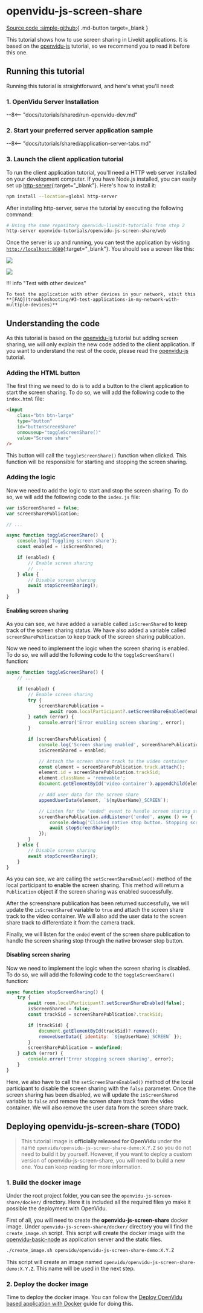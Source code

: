 # openvidu-js-screen-share

[Source code :simple-github:](https://github.com/OpenVidu/openvidu-tutorials){ .md-button target=\_blank }

This tutorial shows how to use screen sharing in Livekit applications. It is based on the [openvidu-js](../application-client/javascript.md) tutorial, so we recommend you to read it before this one.

## Running this tutorial

Running this tutorial is straightforward, and here's what you'll need:

<h3>1. OpenVidu Server Installation</h3>

--8<-- "docs/tutorials/shared/run-openvidu-dev.md"

<h3>2. Start your preferred server application sample</h3>

--8<-- "docs/tutorials/shared/application-server-tabs.md"

<h3>3. Launch the client application tutorial</h3>

To run the client application tutorial, you'll need a HTTP web server installed on your development computer. If you have Node.js installed, you can easily set up [http-server](https://github.com/indexzero/http-server){:target="\_blank"}. Here's how to install it:

```bash
npm install --location=global http-server
```

After installing http-server, serve the tutorial by executing the following command:

```bash
# Using the same repository openvidu-livekit-tutorials from step 2
http-server openvidu-tutorials/openvidu-js-screen-share/web
```

Once the server is up and running, you can test the application by visiting [`http://localhost:8080`](http://localhost:8080){:target="\_blank"}. You should see a screen like this:

<div class="grid-container">

<div class="grid-50"><p><a class="glightbox" href="../../../../assets/images/insecure-join.png" data-type="image" data-width="100%" data-height="auto" data-desc-position="bottom"><img src="../../../../assets/images/insecure-join.png" loading="lazy"/></a></p></div>

<div class="grid-50"><p><a class="glightbox" href="../../../../assets/images/insecure-session.png" data-type="image" data-width="100%" data-height="auto" data-desc-position="bottom"><img src="../../../../assets/images/insecure-session.png" loading="lazy"/></a></p></div>

</div>

!!! info "Test with other devices"

    To test the application with other devices in your network, visit this **[FAQ](troubleshooting/#3-test-applications-in-my-network-with-multiple-devices)**

## Understanding the code

As this tutorial is based on the [openvidu-js](../application-client/javascript.md) tutorial but adding screen sharing, we will only explain the new code added to the client application. If you want to understand the rest of the code, please read the [openvidu-js](../application-client/javascript.md) tutorial.

### Adding the HTML button

The first thing we need to do is to add a button to the client application to start the screen sharing. To do so, we will add the following code to the `index.html` file:

```html
<input
	class="btn btn-large"
	type="button"
	id="buttonScreenShare"
	onmouseup="toggleScreenShare()"
	value="Screen share"
/>
```

This button will call the `toggleScreenShare()` function when clicked. This function will be responsible for starting and stopping the screen sharing.

### Adding the logic

Now we need to add the logic to start and stop the screen sharing. To do so, we will add the following code to the `index.js` file:

```javascript
var isScreenShared = false;
var screenSharePublication;

// ...

async function toggleScreenShare() {
	console.log('Toggling screen share');
	const enabled = !isScreenShared;

	if (enabled) {
		// Enable screen sharing
		// ...
	} else {
		// Disable screen sharing
		await stopScreenSharing();
	}
}
```

#### Enabling screen sharing

As you can see, we have added a variable called `isScreenShared` to keep track of the screen sharing status. We have also added a variable called `screenSharePublication` to keep track of the screen sharing publication.

Now we need to implement the logic when the screen sharing is enabled. To do so, we will add the following code to the `toggleScreenShare()` function:

```javascript
async function toggleScreenShare() {
	// ...

	if (enabled) {
		// Enable screen sharing
		try {
			screenSharePublication =
				await room.localParticipant?.setScreenShareEnabled(enabled);
		} catch (error) {
			console.error('Error enabling screen sharing', error);
		}

		if (screenSharePublication) {
			console.log('Screen sharing enabled', screenSharePublication);
			isScreenShared = enabled;

			// Attach the screen share track to the video container
			const element = screenSharePublication.track.attach();
			element.id = screenSharePublication.trackSid;
			element.className = 'removable';
			document.getElementById('video-container').appendChild(element);

			// Add user data for the screen share
			appendUserData(element, `${myUserName}_SCREEN`);

			// Listen for the 'ended' event to handle screen sharing stop
			screenSharePublication.addListener('ended', async () => {
				console.debug('Clicked native stop button. Stopping screen sharing');
				await stopScreenSharing();
			});
		}
	} else {
		// Disable screen sharing
		await stopScreenSharing();
	}
}
```

As you can see, we are calling the `setScreenShareEnabled()` method of the local participant to enable the screen sharing. This method will return a `Publication` object if the screen sharing was enabled successfully.

After the screenshare publication has been returned successfully, we will update the `isScreenShared` variable to `true` and attach the screen share track to the video container. We will also add the user data to the screen share track to differentiate it from the camera track.

Finally, we will listen for the `ended` event of the screen share publication to handle the screen sharing stop through the native browser stop button.

#### Disabling screen sharing

Now we need to implement the logic when the screen sharing is disabled. To do so, we will add the following code to the `toggleScreenShare()` function:

```javascript
async function stopScreenSharing() {
	try {
		await room.localParticipant?.setScreenShareEnabled(false);
		isScreenShared = false;
		const trackSid = screenSharePublication?.trackSid;

		if (trackSid) {
			document.getElementById(trackSid)?.remove();
			removeUserData({ identity: `${myUserName}_SCREEN` });
		}
		screenSharePublication = undefined;
	} catch (error) {
		console.error('Error stopping screen sharing', error);
	}
}
```

Here, we also have to call the `setScreenShareEnabled()` method of the local participant to disable the screen sharing with the `false` parameter. Once the screen sharing has been disabled, we will update the `isScreenShared` variable to `false` and remove the screen share track from the video container. We will also remove the user data from the screen share track.


## Deploying openvidu-js-screen-share (TODO)

> This tutorial image is **officially released for OpenVidu** under the name `openvidu/openvidu-js-screen-share-demo:X.Y.Z` so you do not need to build it by yourself. However, if you want to deploy a custom version of openvidu-js-screen-share, you will need to build a new one. You can keep reading for more information.

<h3> 1. Build the docker image</h3>

Under the root project folder, you can see the `openvidu-js-screen-share/docker/` directory. Here it is included all the required files yo make it possible the deployment with OpenVidu.

First of all, you will need to create the **openvidu-js-screen-share** docker image. Under `openvidu-js-screen-share/docker/` directory you will find the `create_image.sh` script. This script will create the docker image with the [openvidu-basic-node](../application-server//nodejs.md) as application server and the static files.

```bash
./create_image.sh openvidu/openvidu-js-screen-share-demo:X.Y.Z
```

This script will create an image named `openvidu/openvidu-js-screen-share-demo:X.Y.Z`. This name will be used in the next step.

<h3> 2. Deploy the docker image </h3>

Time to deploy the docker image. You can follow the [Deploy OpenVidu based application with Docker](#) guide for doing this.